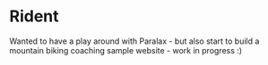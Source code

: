 # Rident
Wanted to have a play around with Paralax - but also start to build a mountain biking coaching sample website - work in progress :)
